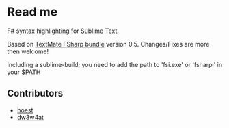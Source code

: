 # Read me
F# syntax highlighting for Sublime Text.

Based on [TextMate FSharp bundle][1] version 0.5. Changes/Fixes are more then
welcome!

Including a sublime-build; you need to add the path to 'fsi.exe' or 'fsharpi' in your $PATH

## Contributors
- [hoest](https://github.com/hoest)
- [dw3w4at](https://github.com/dw3w4at)

[1]: http://code.google.com/p/fsharp-tmbundle/ "TextMate FSharp"
